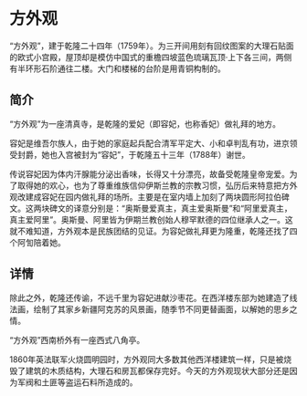 # 方外观

“方外观”，建于乾隆二十四年（1759年）。为三开间用刻有回纹图案的大理石贴面的欧式小宫殿，屋顶却是模仿中国式的重檐四坡蓝色琉璃瓦顶·上下各三间，两侧有半环形石阶通往二楼。大门和楼梯的台阶是用青铜构制的。

## 简介

“方外观”为一座清真寺，是乾隆的爱妃（即容妃，也称香妃）做礼拜的地方。

容妃是维吾尔族人，由于她的家庭起兵配合清军平定大、小和卓判乱有功，进京领受封爵，她也入宫被封为“容妃”，于乾隆五十三年（1788年）谢世。

传说容妃因为体内汗腺能分泌出香味，长得又十分漂亮，故备受乾隆皇帝宠爱。为了取得她的欢心，也为了尊重维族信仰伊斯兰教的宗教习惯，弘历后来特意把方外观改建成容妃在园内做礼拜的场所。主要是在室内墙上加刻了两块圆形阿拉伯碑文。这两块碑文的译意分别是：“奥斯曼爱真主，真主爱奥斯曼”和“阿里爱真主，真主爱阿里”。奥斯曼、阿里皆为伊期兰教创始人穆罕默德的四位继承人之一。这就不难知道，方外观本是民族团结的见证。为容妃做礼拜更为隆重，乾隆还找了四个阿訇陪着她。

## 详情

除此之外，乾隆还传谕，不远千里为容妃进献沙枣花。在西洋楼东部为她建造了线法画，绘制了其家乡新疆阿克苏的风景画，随季节不同更替画面，以解她的思乡之情。

“方外观”西南桥外有一座西式八角亭。

1860年英法联军火烧圆明园时，方外观同大多数其他西洋楼建筑一样，只是被烧毁了建筑的木质结构，大理石和房瓦都保存完好。今天的方外观现状大部分还是因为军阀和土匪等盗运石料所造成的。
